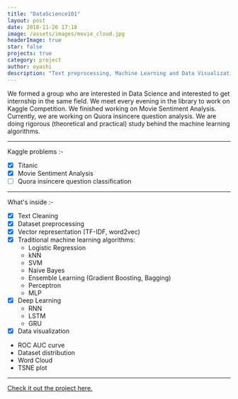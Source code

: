 ```yaml
---
title: "DataScience101"
layout: post
date: 2018-11-26 17:18
image: /assets/images/movie_cloud.jpg
headerImage: true
star: false
projects: true
category: project
author: oyashi
description: "Text preprocessing, Machine Learning and Data Visualization"
---
```


We formed a group who are interested in Data Science and interested to get internship in the same field. We meet every evening in the library to work on Kaggle Competition. We finished working on Movie Sentiment Analysis. Currently, we are working on Quora insincere question analysis. We are doing rigorous (theoretical and practical) study behind the machine learning algorithms.

---

Kaggle problems :-

- [x]  Titanic
- [x]  Movie Sentiment Analysis
- [ ]  Quora insincere question classification

---

What's inside :-

- [x]  Text Cleaning
- [x]  Dataset preprocessing
- [x]  Vector representation (TF-IDF, word2vec)
- [x] Traditional machine learning algorithms:
  - Logistic Regression
  - kNN
  - SVM
  - Naive Bayes
  - Ensemble Learning (Gradient Boosting, Bagging)
  - Perceptron
  - MLP
- [x] Deep Learning
  - RNN
  - LSTM
  - GRU
- [x]  Data visualization
  - ROC AUC curve
  - Dataset distribution
  - Word Cloud
  - TSNE plot



---

[Check it out the project here.](https://github.com/oya163/DataScience101/?target=_blank)
